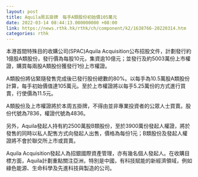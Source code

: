 ```yaml
---
layout: post
title: Aquila周五掛牌　每手A類股份初始價105萬元
date: 2022-03-14 08:44:13.000000000 +08:00
link: https://news.rthk.hk/rthk/ch/component/k2/1638766-20220314.htm
categories: rthk
---
```


本港首間特殊目的收購公司(SPAC)Aquila Acquisition公布招股文件，計劃發行約1億股A類股份，發行價為每股10元，集資逾10億元；並發行及約5003萬份上市權證，購買每兩股A類股份獲發行1份上市權證。

A類股份將佔緊隨發售完成後已發行股份總數的80%。以每手為10.5萬股A類股份計算，每手初始價值達105萬元。至於上市權證將以每手5.25萬份的方式進行買賣，行使價為11.5元。

A類股份及上市權證將於本周五掛牌，不得由並非專業投資者的公眾人士買賣。股份代號為7836，權證代號為4836。

另外，Aquila發起人持有約2500萬股B類股份，至於3900萬份發起人權證，將於發售的同時以私人配售方式向發起人出售，價格為每份1元；B類股份及發起人權證將不會於聯交所上市或買賣。

Aquila Acquisition發起人為招銀國際資產管理，亦有幾名個人發起人。在收購目標方面，Aquila計劃重點關注亞洲，特別是中國，有科技賦能的新經濟領域，例如綠色能源、生命科學及先進科技與製造的公司。
